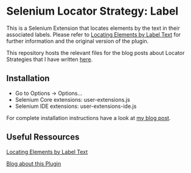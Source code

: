 # Selenium Locator Strategy: Label

This is a Selenium Extension that locates elements by the text in their associated labels. Please refer to [Locating Elements by Label Text](http://wiki.openqa.org/display/SEL/locateByLabelText)
for further information and the original version of the plugin.

This repository hosts the relevant files for the blog posts about Locator Strategies that I have written [here](http://blog.codecentric.de).
	
## Installation

* Go to Options → Options… 
* Selenium Core extensions: user-extensions.js
* Selenium IDE extensions: user-extensions-ide.js

For complete installation instructions have a look at [my blog post](http://blog.codecentric.de).


## Useful Ressources
[Locating Elements by Label Text](http://wiki.openqa.org/display/SEL/locateByLabelText)

[Blog about this Plugin](http://blog.codecentric.de/en/2012/02/creating-custom-locator-strategy-for-selenium/)


